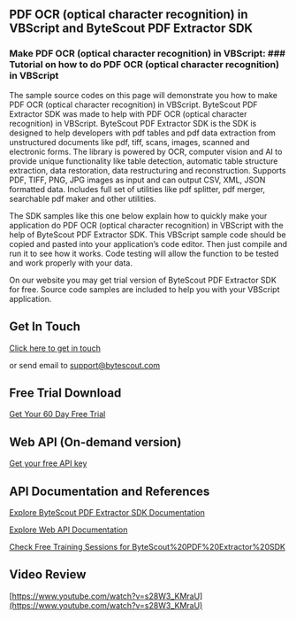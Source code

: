 ## PDF OCR (optical character recognition) in VBScript and ByteScout PDF Extractor SDK

### Make PDF OCR (optical character recognition) in VBScript: ### Tutorial on how to do PDF OCR (optical character recognition) in VBScript

The sample source codes on this page will demonstrate you how to make PDF OCR (optical character recognition) in VBScript. ByteScout PDF Extractor SDK was made to help with PDF OCR (optical character recognition) in VBScript. ByteScout PDF Extractor SDK is the SDK is designed to help developers with pdf tables and pdf data extraction from unstructured documents like pdf, tiff, scans, images, scanned and electronic forms. The library is powered by OCR, computer vision and AI to provide unique functionality like table detection, automatic table structure extraction, data restoration, data restructuring and reconstruction. Supports PDF, TIFF, PNG, JPG images as input and can output CSV, XML, JSON formatted data. Includes full set of utilities like pdf splitter, pdf merger, searchable pdf maker and other utilities.

The SDK samples like this one below explain how to quickly make your application do PDF OCR (optical character recognition) in VBScript with the help of ByteScout PDF Extractor SDK. This VBScript sample code should be copied and pasted into your application’s code editor. Then just compile and run it to see how it works. Code testing will allow the function to be tested and work properly with your data.

On our website you may get trial version of ByteScout PDF Extractor SDK for free. Source code samples are included to help you with your VBScript application.

## Get In Touch

[Click here to get in touch](https://bytescout.zendesk.com/hc/en-us/requests/new?subject=ByteScout%20PDF%20Extractor%20SDK%20Question)

or send email to [support@bytescout.com](mailto:support@bytescout.com?subject=ByteScout%20PDF%20Extractor%20SDK%20Question) 

## Free Trial Download

[Get Your 60 Day Free Trial](https://bytescout.com/download/web-installer?utm_source=github-readme)

## Web API (On-demand version)

[Get your free API key](https://pdf.co/documentation/api?utm_source=github-readme)

## API Documentation and References

[Explore ByteScout PDF Extractor SDK Documentation](https://bytescout.com/documentation/index.html?utm_source=github-readme)

[Explore Web API Documentation](https://pdf.co/documentation/api?utm_source=github-readme)

[Check Free Training Sessions for ByteScout%20PDF%20Extractor%20SDK](https://academy.bytescout.com/)

## Video Review

[https://www.youtube.com/watch?v=s28W3_KMraU](https://www.youtube.com/watch?v=s28W3_KMraU)